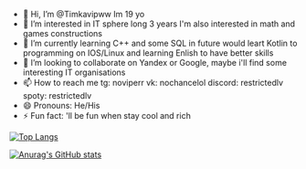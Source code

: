 - 👋 Hi, I’m @Timkavipww Im 19 yo
- 👀 I’m interested in IT sphere long 3 years I'm also interested in math and games constructions
- 🌱 I’m currently learning C++ and some SQL in future would leart Kotlin to programming on IOS/Linux and learning Enlish to have better skills
- 💞️ I’m looking to collaborate on Yandex or Google, maybe i'll find some interesting IT organisations
- 📫 How to reach me tg: noviperr vk: nochancelol discord: restrictedlv spoty: restrictedlv
- 😄 Pronouns: He/His
- ⚡ Fun fact: 'll be fun when stay cool and rich

<!---
Timkavipww/Timkavipww is a ✨ special ✨ repository because its `README.md` (this file) appears on your GitHub profile.
You can click the Preview link to take a look at your changes.
--->
[![Top Langs](https://github-readme-stats.vercel.app/api/top-langs/?username=anuraghazra&layout=compact)](https://github.com/anuraghazra/github-readme-stats)

[![Anurag's GitHub stats](https://github-readme-stats.vercel.app/api?username=anuraghazra)](https://github.com/anuraghazra/github-readme-stats)
